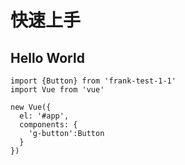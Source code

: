 # 快速上手

## Hello World
```
import {Button} from 'frank-test-1-1'
import Vue from 'vue'

new Vue({
  el: '#app',
  components: {
    'g-button':Button
  }
})
```